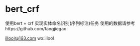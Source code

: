 # bert_crf

使用bert + crf 实现实体命名识别(序列标注)任务
使用的数据请参考https://github.com/fangjiegao

illool@163.com
wx:illool